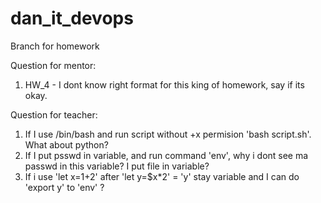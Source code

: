 # dan_it_devops
Branch for homework

Question for mentor:
1. HW_4 - I dont know right format for this king of homework, say if its okay.

Question for teacher:
1. If I use /bin/bash and run script without +x permision 'bash script.sh'.
What about python?
2. If I put psswd in variable, and run command 'env', why i dont see ma passwd in this variable? I put file in variable?
3. If i use 'let x=1+2' after 'let y=$x*2' = 'y' stay variable and I can do 'export y' to 'env' ?
